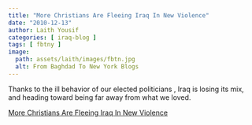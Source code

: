 ```yaml
---
title: "More Christians Are Fleeing Iraq In New Violence"
date: "2010-12-13"
author: Laith Yousif
categories: [ iraq-blog ]
tags: [ fbtny ]
image:
  path: assets/laith/images/fbtn.jpg
  alt: From Baghdad To New York Blogs
---
```


Thanks to the ill behavior of our elected politicians , Iraq is losing its mix, and heading toward being far away from what we loved.  

  
[More Christians Are Fleeing Iraq In New Violence](https://www.nytimes.com/2010/12/13/world/middleeast/13iraq.html?pagewanted=1&ref=world)
